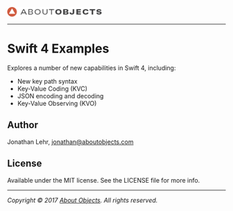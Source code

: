 <div>
<a href="https://www.aboutobjects.com"><img src="ao-logo.png" style="height: 22px;"/></a>
</div>

___

#  Swift 4 Examples

Explores a number of new capabilities in Swift 4, including:

* New key path syntax
* Key-Value Coding (KVC)
* JSON encoding and decoding
* Key-Value Observing (KVO)

## Author

Jonathan Lehr, jonathan@aboutobjects.com

## License

Available under the MIT license. See the LICENSE file for more info.

___

_Copyright &copy; 2017 [About Objects](https://www.aboutobjects.com). All rights reserved._



